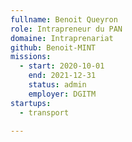 ```yaml
---
fullname: Benoit Queyron
role: Intrapreneur du PAN
domaine: Intraprenariat
github: Benoit-MINT
missions:
  - start: 2020-10-01
    end: 2021-12-31
    status: admin
    employer: DGITM
startups:
  - transport

---
```

